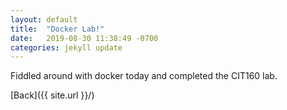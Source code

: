 ```yaml
---
layout: default
title:  "Docker Lab!"
date:   2019-08-30 11:38:49 -0700
categories: jekyll update
---
```


Fiddled around with docker today and completed the CIT160 lab.

[Back]({{ site.url }}/)